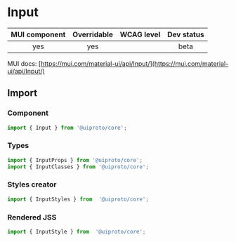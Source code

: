 # Input

MUI component | Overridable | WCAG level | Dev status
:-----------: | :---------: | :--------: | :------------:
yes | yes | | beta

MUI docs: [https://mui.com/material-ui/api/Input/](https://mui.com/material-ui/api/Input/)

## Import

### Component
```javascript
import { Input } from '@uiproto/core';
```
### Types
```javascript
import { InputProps } from '@uiproto/core';
import { InputClasses } from '@uiproto/core';
```

### Styles creator
```javascript
import { InputStyles } from  '@uiproto/core';
```

### Rendered JSS
```javascript
import { InputStyle } from  '@uiproto/core';
```
